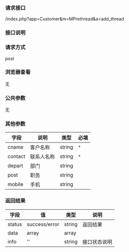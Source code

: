 ### **请求接口**
/index.php?app=Customer&m=MPrethread&a=add_thread

### **接口说明**

### **请求方式**
post

### **浏览器查看**
无

### **公共参数** 
无

### **其他参数**
|字段       |说明            |类型    |必填           |
| --------- |--------      |--------|--------       |
|cname     |客户名称 | string | `*`         |
|contact   |联系人名称|string  | `*` |
|depart    | 部门 | string | |
|post      | 职务 | string | |
|mobile    | 手机 | string | |

### **返回结果**
|字段       |值             |类型    |说明           |
| --------- |--------      |--------|--------       |
|status     |success/error |string |返回结果         |
|data       |array         |array  | |
|info       | '' | string | 接口状态说明  |


